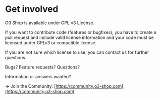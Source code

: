 # Get involved 

O3 Shop is available under GPL v3 License.

If you want to contribute code (features or bugfixes), you have to create a pull request and include valid license information and your code must be licensed under GPLv3 or compatible license.

If you are not sure which license to use, you can contact us for further questions.

Bugs? Feature requests? Questions?

Information or answers wanted?

-> Join the Community: [https://community.o3-shop.com](https://community.o3-shop.com)

